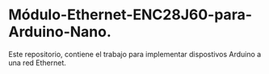 # Módulo-Ethernet-ENC28J60-para-Arduino-Nano.
Este repositorio, contiene el trabajo para implementar dispostivos Arduino a una red Ethernet.
